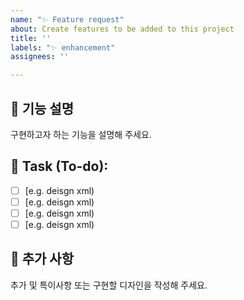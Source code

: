 ```yaml
---
name: "✨ Feature request"
about: Create features to be added to this project
title: ''
labels: "✨ enhancement"
assignees: ''

---
```


## 🚀 기능 설명
구현하고자 하는 기능을 설명해 주세요.

## 📝 Task (To-do):
 - [ ] [e.g. deisgn xml)
 - [ ] [e.g. deisgn xml)
 - [ ] [e.g. deisgn xml)
 - [ ] [e.g. deisgn xml)

## 📢 추가 사항
추가 및 특이사항 또는 구현할 디자인을 작성해 주세요.

